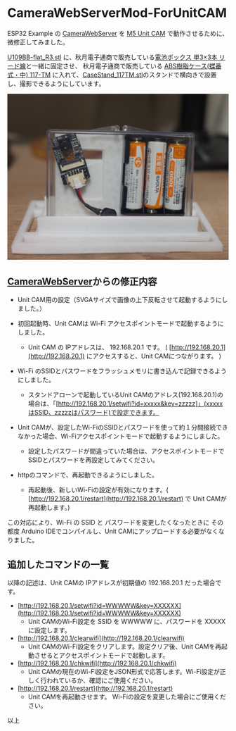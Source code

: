 # CameraWebServerMod-ForUnitCAM

ESP32 Example の [CameraWebServer](https://github.com/espressif/arduino-esp32/tree/master/libraries/ESP32/examples/Camera/CameraWebServer) を [M5 Unit CAM](https://docs.m5stack.com/en/unit/unit_cam) で動作させるために、微修正してみました。

[U109BB-flat_R3.stl](https://github.com/MRSa/GokigenOSDN_documents/blob/main/images/STL/U109BB-flat_R3.stl "Unit CAM用ベースボード") に、秋月電子通商で販売している[電池ボックス 単3×3本 リード線](https://akizukidenshi.com/catalog/g/g102667/)と一緒に固定させ、 秋月電子通商で販売している [ABS樹脂ケース(蝶番式・中) 117-TM](https://akizukidenshi.com/catalog/g/g107401/) に入れて、[CaseStand_117TM.stl](https://github.com/MRSa/GokigenOSDN_documents/blob/main/images/STL/CaseStand_117TM.stl)のスタンドで横向きで設置し、撮影できるようにしています。

![Unit CAM in 117-TM](https://github.com/MRSa/GokigenOSDN_documents/blob/main/images/attachments/UnitCAM2.jpg?raw=true)

## [CameraWebServer](https://github.com/espressif/arduino-esp32/tree/master/libraries/ESP32/examples/Camera/CameraWebServer)からの修正内容

* Unit CAM用の設定（SVGAサイズで画像の上下反転させて起動するようにしました。）

* 初回起動時、Unit CAMは Wi-Fi アクセスポイントモードで起動するようにしました。
  * Unit CAM の IPアドレスは、 192.168.20.1 です。 ( [http://192.168.20.1](http://192.168.20.1) にアクセスすると、Unit CAMにつながります。 )
* Wi-Fi のSSIDとパスワードをフラッシュメモリに書き込んで記録できるようにしました。
  * スタンドアローンで起動しているUnit CAMのアドレス(192.168.20.1)の場合は、「[http://192.168.20.1/setwifi?id=xxxxx&key=zzzzz]」(xxxxxはSSID、zzzzzはパスワード)で設定できます。
* Unit CAMが、設定したWi-FiのSSIDとパスワードを使って約１分間接続できなかった場合、Wi-Fiアクセスポイントモードで起動するようにしました。
  * 設定したパスワードが間違っていた場合は、アクセスポイントモードでSSIDとパスワードを再設定してみてください。
* httpのコマンドで、再起動できるようにしました。
  * 再起動後、新しいWi-Fiの設定が有効になります。( [http://192.168.20.1/restart](http://192.168.20.1/restart) で Unit CAMが再起動します。)

この対応により、Wi-Fi の SSID と パスワードを変更したくなったときに その都度 Arduino IDEでコンパイルし、Unit CAMにアップロードする必要がなくなりました。

## 追加したコマンドの一覧

以降の記述は、Unit CAMの IPアドレスが初期値の 192.168.20.1 だった場合です。

* [http://192.168.20.1/setwifi?id=WWWWW&key=XXXXXX](http://192.168.20.1/setwifi?id=WWWWW&key=XXXXXX)
  * Unit CAMのWi-Fi設定を SSID を WWWWW に、パスワードを XXXXX に設定します。
* [http://192.168.20.1/clearwifi](http://192.168.20.1/clearwifi)
  * Unit CAMのWi-Fi設定をクリアします。設定クリア後、Unit CAMを再起動させるとアクセスポイントモードで起動します。
* [http://192.168.20.1/chkwifi](http://192.168.20.1/chkwifi)
  * Unit CAMの現在のWi-Fi設定をJSON形式で応答します。Wi-Fi設定が正しく行われているか、確認にご使用ください。
* [http://192.168.20.1/restart](http://192.168.20.1/restart)
  * Unit CAMを再起動させます。 Wi-Fiの設定を変更した場合にご使用ください。

以上

